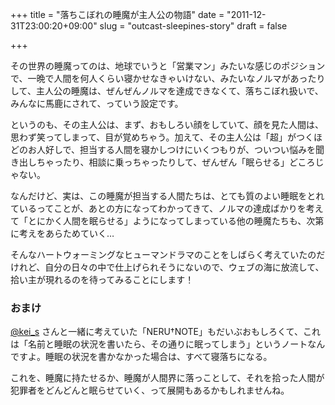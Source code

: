 +++
title = "落ちこぼれの睡魔が主人公の物語"
date = "2011-12-31T23:00:20+09:00"
slug = "outcast-sleepines-story"
draft = false

+++

<p>その世界の睡魔ってのは、地球でいうと「営業マン」みたいな感じのポジションで、一晩で人間を何人くらい寝かせなきゃいけない、みたいなノルマがあったりして、主人公の睡魔は、ぜんぜんノルマを達成できなくて、落ちこぼれ扱いで、みんなに馬鹿にされて、っていう設定です。</p>
<p>というのも、その主人公は、まず、おもしろい顔をしていて、顔を見た人間は、思わず笑ってしまって、目が覚めちゃう。加えて、その主人公は「超」がつくほどのお人好しで、担当する人間を寝かしつけにいくつもりが、ついつい悩みを聞き出しちゃったり、相談に乗っちゃったりして、ぜんぜん「眠らせる」どころじゃない。</p>
<p>なんだけど、実は、この睡魔が担当する人間たちは、とても質のよい睡眠をとれているってことが、あとの方になってわかってきて、ノルマの達成ばかりを考えて「とにかく人間を眠らせる」ようになってしまっている他の睡魔たちも、次第に考えをあらためていく…</p>
<p>そんなハートウォーミングなヒューマンドラマのことをしばらく考えていたのだけれど、自分の日々の中で仕上げられそうにないので、ウェブの海に放流して、拾い主が現れるのを待ってみることにします！</p>
<h3>おまけ</h3>
<p><a href="http://twitter.com/#!/kei_s" title="kei-s (kei_s) on Twitter">@kei_s</a> さんと一緒に考えていた「NERU†NOTE」もだいぶおもしろくて、これは「名前と睡眠の状況を書いたら、その通りに眠ってしまう」というノートなんですよ。睡眠の状況を書かなかった場合は、すべて寝落ちになる。</p>
<p>これを、睡魔に持たせるか、睡魔が人間界に落っことして、それを拾った人間が犯罪者をどんどんと眠らせていく、って展開もあるかもしれませんね。</p>
